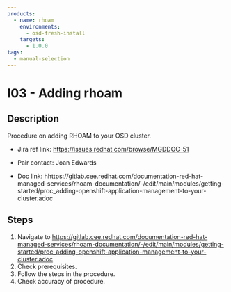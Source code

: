 ```yaml
---
products:
  - name: rhoam
    environments:
      - osd-fresh-install
    targets:
      - 1.0.0
tags:
  - manual-selection
---
```


# I03 - Adding rhoam

## Description

Procedure on adding RHOAM to your OSD cluster.

- Jira ref link: https://issues.redhat.com/browse/MGDDOC-51

- Pair contact: Joan Edwards

* Doc link: hhttps://gitlab.cee.redhat.com/documentation-red-hat-managed-services/rhoam-documentation/-/edit/main/modules/getting-started/proc_adding-openshift-application-management-to-your-cluster.adoc

## Steps

1. Navigate to https://gitlab.cee.redhat.com/documentation-red-hat-managed-services/rhoam-documentation/-/edit/main/modules/getting-started/proc_adding-openshift-application-management-to-your-cluster.adoc
2. Check prerequisites.
3. Follow the steps in the procedure.
4. Check accuracy of procedure.
